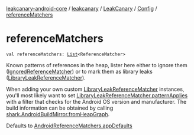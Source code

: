 [leakcanary-android-core](../../../index.md) / [leakcanary](../../index.md) / [LeakCanary](../index.md) / [Config](index.md) / [referenceMatchers](./reference-matchers.md)

# referenceMatchers

`val referenceMatchers: `[`List`](https://kotlinlang.org/api/latest/jvm/stdlib/kotlin.collections/-list/index.html)`<ReferenceMatcher>`

Known patterns of references in the heap, lister here either to ignore them
([IgnoredReferenceMatcher](#)) or to mark them as library leaks ([LibraryLeakReferenceMatcher](#)).

When adding your own custom [LibraryLeakReferenceMatcher](#) instances, you'll most
likely want to set [LibraryLeakReferenceMatcher.patternApplies](#) with a filter that checks
for the Android OS version and manufacturer. The build information can be obtained by calling
[shark.AndroidBuildMirror.fromHeapGraph](#).

Defaults to [AndroidReferenceMatchers.appDefaults](#)

